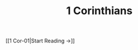 ﻿---
title: 1 Corinthians
description: 
permalink: 
aliases:
  - 1 Corinthians
tags: 
draft:
date:
---

[[1 Cor-01|Start Reading →]]
